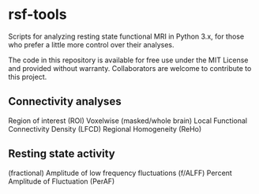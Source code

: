 # rsf-tools
Scripts for analyzing resting state functional MRI in Python 3.x, for those who prefer a little more control over their analyses.

The code in this repository is available for free use under the MIT License and provided without warranty. Collaborators are welcome to contribute to this project.

## Connectivity analyses
Region of interest (ROI)
Voxelwise (masked/whole brain)
Local Functional Connectivity Density (LFCD)
Regional Homogeneity (ReHo)

## Resting state activity
(fractional) Amplitude of low frequency fluctuations (f/ALFF)
Percent Amplitude of Fluctuation (PerAF)
